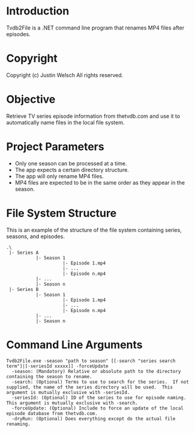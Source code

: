 # Introduction
Tvdb2File is a .NET command line program that renames MP4 files after episodes.

# Copyright
Copyright (c) Justin Welsch
All rights reserved.

# Objective
Retrieve TV series episode information from thetvdb.com and use it to automatically name files in the local file system.

# Project Parameters
- Only one season can be processed at a time.
- The app expects a certain directory structure.
- The app will only rename MP4 files.
- MP4 files are expected to be in the same order as they appear in the season.

# File System Structure
This is an example of the structure of the file system containing series, seasons, and episodes.

```
.\
 |- Series A
           |- Season 1
                     |- Episode 1.mp4
                     |- ...
                     |- Episode n.mp4
           |- ...
           |- Season n
 |- Series B
           |- Season 1
                     |- Episode 1.mp4
                     |- ...
                     |- Episode n.mp4
           |- ...
           |- Season n
```

# Command Line Arguments

```
Tvdb2File.exe -season "path to season" [[-search "series search term"]|[-seriesId xxxxx]] -forceUpdate
  -season: (Mandatory) Relative or absolute path to the directory containing the season to rename.
  -search: (Optional) Terms to use to search for the series.  If not supplied, the name of the series directory will be used.  This argument is mutually exclusive with -seriesId.
  -seriesId: (Optional) ID of the series to use for episode naming.  This argument is mutually exclusive with -search.
  -forceUpdate: (Optional) Include to force an update of the local episode database from thetvdb.com.
  -dryRun: (Optional) Does everything except do the actual file renaming.
```